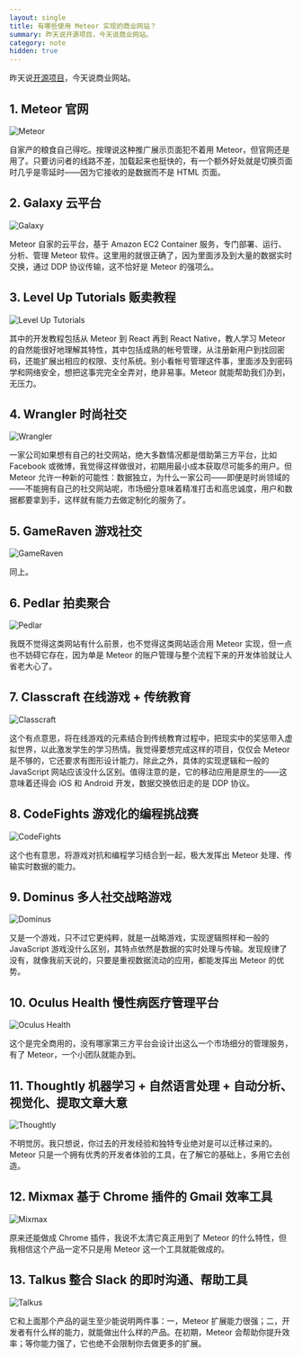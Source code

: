 ```yaml
---
layout: single
title: 有哪些使用 Meteor 实现的商业网站？
summary: 昨天说开源项目，今天说商业网站。
category: note
hidden: true
---
```


昨天说[开源项目](/note/OSS-by-meteor.html)，今天说商业网站。

## 1. Meteor 官网

![Meteor](http://ww1.sinaimg.cn/mw690/a1480181jw1f3kk0vv6acj211y0lcwl7.jpg)

自家产的粮食自己得吃。按理说这种推广展示页面犯不着用 Meteor，但官网还是用了。只要访问者的线路不差，加载起来也挺快的，有一个额外好处就是切换页面时几乎是零延时——因为它接收的是数据而不是 HTML 页面。

## 2. Galaxy 云平台

![Galaxy](http://ww1.sinaimg.cn/mw690/a1480181jw1f3kk0tvg28j20xk0s0q73.jpg)

Meteor 自家的云平台，基于 Amazon EC2 Container 服务，专门部署、运行、分析、管理 Meteor 软件。这里用的就很正确了，因为里面涉及到大量的数据实时交换，通过 DDP 协议传输，这不恰好是 Meteor 的强项么。

## 3. Level Up Tutorials 贩卖教程

![Level Up Tutorials](http://ww3.sinaimg.cn/mw690/a1480181jw1f3kk0ta1exj211y0lc787.jpg)

其中的开发教程包括从 Meteor 到 React 再到 React Native，教人学习 Meteor 的自然能很好地理解其特性，其中包括成熟的帐号管理，从注册新用户到找回密码，还能扩展出相应的权限、支付系统。别小看帐号管理这件事，里面涉及到密码学和网络安全，想把这事完完全全弄对，绝非易事。Meteor 就能帮助我们办到，无压力。

## 4. Wrangler 时尚社交

![Wrangler](http://ww3.sinaimg.cn/mw690/a1480181jw1f3kk0sqwjlj21kw0vogws.jpg)

一家公司如果想有自己的社交网站，绝大多数情况都是借助第三方平台，比如 Facebook 或微博，我觉得这样做很对，初期用最小成本获取尽可能多的用户。但 Meteor 允许一种新的可能性：数据独立，为什么一家公司——即便是时尚领域的——不能拥有自己的社交网站呢，市场细分意味着精准打击和高忠诚度，用户和数据都要拿到手，这样就有能力去做定制化的服务了。

## 5. GameRaven 游戏社交

![GameRaven](http://ww2.sinaimg.cn/mw690/a1480181jw1f3kk0ptuapj21kw0weds3.jpg)

同上。

## 6. Pedlar 拍卖聚合

![Pedlar](http://ww1.sinaimg.cn/mw690/a1480181jw1f3kk0n4brkj21kw0we4ac.jpg)

我既不觉得这类网站有什么前景，也不觉得这类网站适合用 Meteor 实现，但一点也不妨碍它存在，因为单是 Meteor 的账户管理与整个流程下来的开发体验就让人省老大心了。

## 7. Classcraft 在线游戏 + 传统教育

![Classcraft](http://ww3.sinaimg.cn/mw690/a1480181jw1f3kk2b967lj20zk0lrn4i.jpg)

这个有点意思，将在线游戏的元素结合到传统教育过程中，把现实中的奖惩带入虚拟世界，以此激发学生的学习热情。我觉得要想完成这样的项目，仅仅会 Meteor 是不够的，它还要求有图形设计能力，除此之外，具体的实现逻辑和一般的 JavaScript 网站应该没什么区别。值得注意的是，它的移动应用是原生的——这意味着还得会 iOS 和 Android 开发，数据交换依旧走的是 DDP 协议。

## 8. CodeFights 游戏化的编程挑战赛

![CodeFights](http://ww1.sinaimg.cn/mw690/a1480181jw1f3kk2a8jceg20tk0k9wsc.gif)

这个也有意思，将游戏对抗和编程学习结合到一起，极大发挥出 Meteor 处理、传输实时数据的能力。

## 9. Dominus 多人社交战略游戏

![Dominus](http://ww4.sinaimg.cn/mw690/a1480181jw1f3kk29h05nj211y0lcanx.jpg)

又是一个游戏，只不过它更纯粹，就是一战略游戏，实现逻辑照样和一般的 JavaScript 游戏没什么区别，其特点依然是数据的实时处理与传输。发现规律了没有，就像我前天说的，只要是重视数据流动的应用，都能发挥出 Meteor 的优势。

## 10. Oculus Health 慢性病医疗管理平台

![Oculus Health](http://ww4.sinaimg.cn/mw690/a1480181jw1f3kk2718xpj21kw0xwdm2.jpg)

这个是完全商用的，没有哪家第三方平台会设计出这么一个市场细分的管理服务，有了 Meteor，一个小团队就能办到。

## 11. Thoughtly 机器学习 + 自然语言处理 + 自动分析、视觉化、提取文章大意

![Thoughtly](http://ww1.sinaimg.cn/mw690/a1480181jw1f3kk266q6cj20ub0gfwhi.jpg)

不明觉厉。我只想说，你过去的开发经验和独特专业绝对是可以迁移过来的。Meteor 只是一个拥有优秀的开发者体验的工具，在了解它的基础上，多用它去创造。

## 12. Mixmax 基于 Chrome 插件的 Gmail 效率工具

![Mixmax](http://ww3.sinaimg.cn/mw690/a1480181jw1f3kk25k3omj21kw1aktjv.jpg)

原来还能做成 Chrome 插件，我说不太清它真正用到了 Meteor 的什么特性，但我相信这个产品一定不只是用 Meteor 这一个工具就能做成的。

## 13. Talkus 整合 Slack 的即时沟通、帮助工具

![Talkus](http://ww4.sinaimg.cn/mw690/a1480181jw1f3kk24npchj21kw0we7at.jpg)

它和上面那个产品的诞生至少能说明两件事：一，Meteor 扩展能力很强；二，开发者有什么样的能力，就能做出什么样的产品。在初期，Meteor 会帮助你提升效率；等你能力强了，它也绝不会限制你去做更多的扩展。
